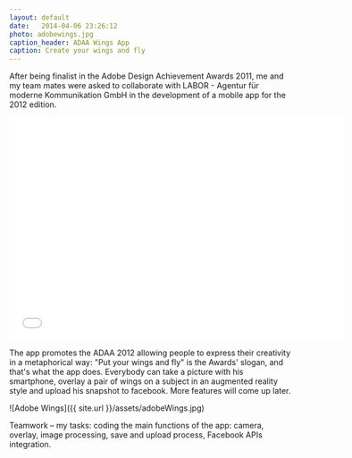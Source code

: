 ```yaml
---
layout: default
date:   2014-04-06 23:26:12
photo: adobewings.jpg
caption_header: ADAA Wings App
caption: Create your wings and fly
---
```


After being finalist in the Adobe Design Achievement Awards 2011, me and my team mates were asked to collaborate with LABOR - Agentur für moderne Kommunikation GmbH in the development of a mobile app for the 2012 edition.


<iframe src="//player.vimeo.com/video/45595765?title=0&amp;byline=0&amp;portrait=0" width="600" height="400" frameborder="0" allowfullscreen="allowfullscreen"> </iframe>

The app promotes the ADAA 2012 allowing people to express their creativity in a metaphorical way: "Put your wings and fly" is the Awards' slogan, and that's what the app does.
Everybody can take a picture with his smartphone, overlay a pair of wings on a subject in an augmented reality style and upload his snapshot to facebook. More features will come up later.

![Adobe Wings]({{ site.url }}/assets/adobeWings.jpg)

Teamwork – my tasks: coding the main functions of the app: camera, overlay, image processing, save and upload process, Facebook APIs integration.
